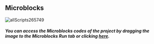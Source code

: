 ## Microblocks

![allScripts265749](https://user-images.githubusercontent.com/112697142/189658284-d35127a9-a235-4bf3-ac9f-4dfbb9d7f60f.png)


##### You can access the Microblocks codes of the project by dragging the image to the Microblocks Run tab or clicking [here](https://microblocks.fun/run/microblocks.html#scripts=GP%20Scripts%0Adepends%20%27PicoBricks%27%0A%0Ascript%20458%2072%20%7B%0AwhenCondition%20%28pb_button%29%0Apb_set_red_LED%20true%0A%7D%0A%0Ascript%20463%20195%20%7B%0AwhenCondition%20%28not%20%28pb_button%29%29%0Apb_set_red_LED%20false%0A%7D%0A%0A "here").
